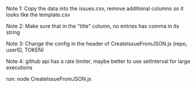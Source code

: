 Note 1: Copy the data into the issues.csv, remove additional columns so it looks like the template.csv

Note 2: Make sure that in the "title" column, no entries has comma in its string

Note 3: Change the config in the header of CreateIssueFromJSON.js (repo, userID, TOKEN)

Note 4: github api has a rate limiter, maybe better to use setInterval for large executions

run:
    node CreateIssueFromJSON.js
